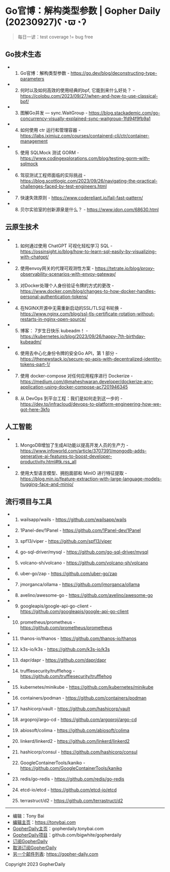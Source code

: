 # Go官博：解构类型参数 | Gopher Daily (20230927)ʕ◔ϖ◔ʔ

>每日一谚：test coverage != bug free

## Go技术生态


- 1. Go官博：解构类型参数 - https://go.dev/blog/deconstructing-type-parameters

- 2. 何时以及如何高效的使用经典的bpf, 它能到来什么好处？ - https://colobu.com/2023/09/27/when-and-how-to-use-classical-bpf/

- 3. 图解Go并发 — sync.WaitGroup - https://blog.stackademic.com/go-concurrency-visually-explained-sync-waitgroup-1fd94f9fb9a1

- 4. 如何使用 ctr 运行和管理容器 - https://labs.iximiuz.com/courses/containerd-cli/ctr/container-management

- 5. 使用 SQLMock 测试 GORM - https://www.codingexplorations.com/blog/testing-gorm-with-sqlmock

- 6. 驾驭测试工程师面临的实际挑战 - https://blog.scottlogic.com/2023/09/26/navigating-the-practical-challenges-faced-by-test-engineers.html

- 7. 快速失效原则 - https://www.codereliant.io/fail-fast-pattern/

- 8. 贝尔实验室的创新源泉是什么？ - https://www.jdon.com/68630.html


## 云原生技术


- 1. 如何通过使用 ChatGPT 可视化轻松学习 SQL - https://ossinsight.io/blog/how-to-learn-sql-easily-by-visualizing-with-chatgpt/

- 2. 使用envoy网关的代理可观测性方案 - https://tetrate.io/blog/proxy-observability-scenarios-with-envoy-gateway/

- 3. 对Docker处理个人身份验证令牌的方式的更改 - https://www.docker.com/blog/changes-to-how-docker-handles-personal-authentication-tokens/

- 4. 在NGINX开源中无需重新启动的SSL/TLS证书轮换 - https://www.nginx.com/blog/ssl-tls-certificate-rotation-without-restarts-in-nginx-open-source/

- 5. 博客： 7岁生日快乐 kubeadm！ - https://kubernetes.io/blog/2023/09/26/happy-7th-birthday-kubeadm/

- 6. 使用去中心化身份令牌的安全Go API，第 1 部分 - https://thenewstack.io/secure-go-apis-with-decentralized-identity-tokens-part-1/

- 7. 使用 docker-compose 对任何应用程序进行 Dockerize - https://medium.com/@maheshwaran.developer/dockerize-any-application-using-docker-compose-ac7201946345

- 8. 从 DevOps 到平台工程：我们是如何走到这一步的 - https://dev.to/infracloud/devops-to-platform-engineering-how-we-got-here-3kfo


## 人工智能


- 1. MongoDB增加了生成AI功能以提高开发人员的生产力 - https://www.infoworld.com/article/3707391/mongodb-adds-generative-ai-features-to-boost-developer-productivity.html#tk.rss_all

- 2. 使用大型语言模型、拥抱面部和 MinIO 进行特征提取 - https://blog.min.io/feature-extraction-with-large-language-models-hugging-face-and-minio/


## 流行项目与工具


- 1. wailsapp/wails - https://github.com/wailsapp/wails

- 2. 1Panel-dev/1Panel - https://github.com/1Panel-dev/1Panel

- 3. spf13/viper - https://github.com/spf13/viper

- 4. go-sql-driver/mysql - https://github.com/go-sql-driver/mysql

- 5. volcano-sh/volcano - https://github.com/volcano-sh/volcano

- 6. uber-go/zap - https://github.com/uber-go/zap

- 7. jmorganca/ollama - https://github.com/jmorganca/ollama

- 8. avelino/awesome-go - https://github.com/avelino/awesome-go

- 9. googleapis/google-api-go-client - https://github.com/googleapis/google-api-go-client

- 10. prometheus/prometheus - https://github.com/prometheus/prometheus

- 11. thanos-io/thanos - https://github.com/thanos-io/thanos

- 12. k3s-io/k3s - https://github.com/k3s-io/k3s

- 13. dapr/dapr - https://github.com/dapr/dapr

- 14. trufflesecurity/trufflehog - https://github.com/trufflesecurity/trufflehog

- 15. kubernetes/minikube - https://github.com/kubernetes/minikube

- 16. containers/podman - https://github.com/containers/podman

- 17. hashicorp/vault - https://github.com/hashicorp/vault

- 18. argoproj/argo-cd - https://github.com/argoproj/argo-cd

- 19. abiosoft/colima - https://github.com/abiosoft/colima

- 20. linkerd/linkerd2 - https://github.com/linkerd/linkerd2

- 21. hashicorp/consul - https://github.com/hashicorp/consul

- 22. GoogleContainerTools/kaniko - https://github.com/GoogleContainerTools/kaniko

- 23. redis/go-redis - https://github.com/redis/go-redis

- 24. etcd-io/etcd - https://github.com/etcd-io/etcd

- 25. terrastruct/d2 - https://github.com/terrastruct/d2


----

- 编辑：Tony Bai
- [编辑主页](https://tonybai.com)：https://tonybai.com
- [GopherDaily主页](https://gopherdaily.tonybai.com)：gopherdaily.tonybai.com
- [GopherDaily项目](https://github.com/bigwhite/gopherdaily)：github.com/bigwhite/gopherdaily
- [订阅GopherDaily](https://gopherdaily.tonybai.com/subscribe)
- [取消订阅GopherDaily](https://gopherdaily.tonybai.com/unsubscribe)
- [另一个邮件列表](https://gopher-daily.com): https://gopher-daily.com

Copyright 2023 GopherDaily
